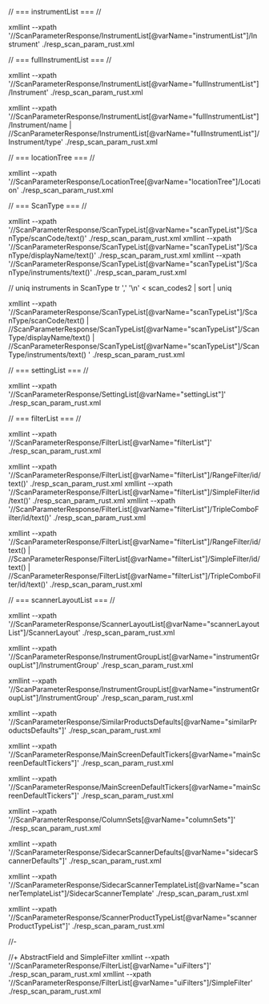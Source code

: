 // === instrumentList === //

xmllint --xpath '//ScanParameterResponse/InstrumentList[@varName="instrumentList"]/Instrument' ./resp_scan_param_rust.xml

// === fullInstrumentList === //

xmllint --xpath '//ScanParameterResponse/InstrumentList[@varName="fullInstrumentList"]/Instrument' ./resp_scan_param_rust.xml

xmllint --xpath '//ScanParameterResponse/InstrumentList[@varName="fullInstrumentList"]/Instrument/name | //ScanParameterResponse/InstrumentList[@varName="fullInstrumentList"]/Instrument/type' ./resp_scan_param_rust.xml

// === locationTree === //

xmllint --xpath '//ScanParameterResponse/LocationTree[@varName="locationTree"]/Location' ./resp_scan_param_rust.xml

// === ScanType === //

xmllint --xpath '//ScanParameterResponse/ScanTypeList[@varName="scanTypeList"]/ScanType/scanCode/text()' ./resp_scan_param_rust.xml
xmllint --xpath '//ScanParameterResponse/ScanTypeList[@varName="scanTypeList"]/ScanType/displayName/text()' ./resp_scan_param_rust.xml
xmllint --xpath '//ScanParameterResponse/ScanTypeList[@varName="scanTypeList"]/ScanType/instruments/text()' ./resp_scan_param_rust.xml

// uniq instruments in ScanType
tr ',' '\n' < scan_codes2 | sort | uniq

xmllint --xpath '//ScanParameterResponse/ScanTypeList[@varName="scanTypeList"]/ScanType/scanCode/text() | //ScanParameterResponse/ScanTypeList[@varName="scanTypeList"]/ScanType/displayName/text() | //ScanParameterResponse/ScanTypeList[@varName="scanTypeList"]/ScanType/instruments/text() ' ./resp_scan_param_rust.xml

// === settingList === //

xmllint --xpath '//ScanParameterResponse/SettingList[@varName="settingList"]' ./resp_scan_param_rust.xml

// === filterList === //

xmllint --xpath '//ScanParameterResponse/FilterList[@varName="filterList"]' ./resp_scan_param_rust.xml

xmllint --xpath '//ScanParameterResponse/FilterList[@varName="filterList"]/RangeFilter/id/text()' ./resp_scan_param_rust.xml
xmllint --xpath '//ScanParameterResponse/FilterList[@varName="filterList"]/SimpleFilter/id/text()' ./resp_scan_param_rust.xml
xmllint --xpath '//ScanParameterResponse/FilterList[@varName="filterList"]/TripleComboFilter/id/text()' ./resp_scan_param_rust.xml

xmllint --xpath '//ScanParameterResponse/FilterList[@varName="filterList"]/RangeFilter/id/text() | //ScanParameterResponse/FilterList[@varName="filterList"]/SimpleFilter/id/text() | //ScanParameterResponse/FilterList[@varName="filterList"]/TripleComboFilter/id/text()' ./resp_scan_param_rust.xml

// === scannerLayoutList === //

xmllint --xpath '//ScanParameterResponse/ScannerLayoutList[@varName="scannerLayoutList"]/ScannerLayout' ./resp_scan_param_rust.xml

xmllint --xpath '//ScanParameterResponse/InstrumentGroupList[@varName="instrumentGroupList"]/InstrumentGroup' ./resp_scan_param_rust.xml

xmllint --xpath '//ScanParameterResponse/InstrumentGroupList[@varName="instrumentGroupList"]/InstrumentGroup' ./resp_scan_param_rust.xml

xmllint --xpath '//ScanParameterResponse/SimilarProductsDefaults[@varName="similarProductsDefaults"]' ./resp_scan_param_rust.xml

xmllint --xpath '//ScanParameterResponse/MainScreenDefaultTickers[@varName="mainScreenDefaultTickers"]' ./resp_scan_param_rust.xml

xmllint --xpath '//ScanParameterResponse/MainScreenDefaultTickers[@varName="mainScreenDefaultTickers"]' ./resp_scan_param_rust.xml

xmllint --xpath '//ScanParameterResponse/ColumnSets[@varName="columnSets"]' ./resp_scan_param_rust.xml

xmllint --xpath '//ScanParameterResponse/SidecarScannerDefaults[@varName="sidecarScannerDefaults"]' ./resp_scan_param_rust.xml

xmllint --xpath '//ScanParameterResponse/SidecarScannerTemplateList[@varName="scannerTemplateList"]/SidecarScannerTemplate' ./resp_scan_param_rust.xml

xmllint --xpath '//ScanParameterResponse/ScannerProductTypeList[@varName="scannerProductTypeList"]' ./resp_scan_param_rust.xml

//-
<FieldsConfigurationList varName="fieldsConfigurationList">
<AdvancedScannerDefaults varName="advancedScannerDefaults">

//+ AbstractField and SimpleFilter
xmllint --xpath '//ScanParameterResponse/FilterList[@varName="uiFilters"]' ./resp_scan_param_rust.xml
xmllint --xpath '//ScanParameterResponse/FilterList[@varName="uiFilters"]/SimpleFilter' ./resp_scan_param_rust.xml
